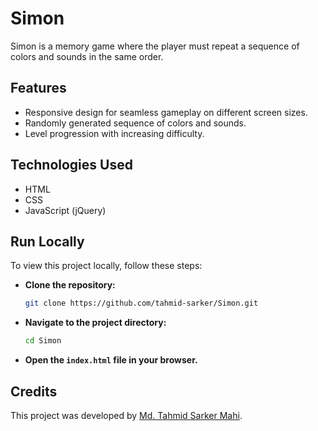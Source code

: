 # Simon

Simon is a memory game where the player must repeat a sequence of colors and sounds in the same order.

## Features

- Responsive design for seamless gameplay on different screen sizes.
- Randomly generated sequence of colors and sounds.
- Level progression with increasing difficulty.

## Technologies Used

- HTML
- CSS
- JavaScript (jQuery)

## Run Locally

To view this project locally, follow these steps:

- **Clone the repository:**

    ```bash
    git clone https://github.com/tahmid-sarker/Simon.git
    ```

- **Navigate to the project directory:**

    ```bash
    cd Simon
    ```

- **Open the `index.html` file in your browser.**

## Credits

This project was developed by [Md. Tahmid Sarker Mahi](https://tahmid-sarker.github.io).